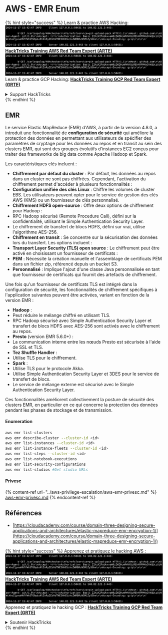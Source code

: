 # AWS - EMR Enum

{% hint style="success" %}
Learn & practice AWS Hacking:<img src="../../../.gitbook/assets/image (1).png" alt="" data-size="line">[**HackTricks Training AWS Red Team Expert (ARTE)**](https://training.hacktricks.xyz/courses/arte)<img src="../../../.gitbook/assets/image (1).png" alt="" data-size="line">\
Learn & practice GCP Hacking: <img src="../../../.gitbook/assets/image (2).png" alt="" data-size="line">[**HackTricks Training GCP Red Team Expert (GRTE)**<img src="../../../.gitbook/assets/image (2).png" alt="" data-size="line">](https://training.hacktricks.xyz/courses/grte)

<details>

<summary>Support HackTricks</summary>

* Check the [**subscription plans**](https://github.com/sponsors/carlospolop)!
* **Join the** 💬 [**Discord group**](https://discord.gg/hRep4RUj7f) or the [**telegram group**](https://t.me/peass) or **follow** us on **Twitter** 🐦 [**@hacktricks\_live**](https://twitter.com/hacktricks\_live)**.**
* **Share hacking tricks by submitting PRs to the** [**HackTricks**](https://github.com/carlospolop/hacktricks) and [**HackTricks Cloud**](https://github.com/carlospolop/hacktricks-cloud) github repos.

</details>
{% endhint %}

## EMR

Le service Elastic MapReduce (EMR) d'AWS, à partir de la version 4.8.0, a introduit une fonctionnalité de **configuration de sécurité** qui améliore la protection des données en permettant aux utilisateurs de spécifier des paramètres de cryptage pour les données au repos et en transit au sein des clusters EMR, qui sont des groupes évolutifs d'instances EC2 conçus pour traiter des frameworks de big data comme Apache Hadoop et Spark.

Les caractéristiques clés incluent :

* **Chiffrement par défaut du cluster** : Par défaut, les données au repos dans un cluster ne sont pas chiffrées. Cependant, l'activation du chiffrement permet d'accéder à plusieurs fonctionnalités :
* **Configuration unifiée des clés Linux** : Chiffre les volumes de cluster EBS. Les utilisateurs peuvent opter pour le service de gestion des clés AWS (KMS) ou un fournisseur de clés personnalisé.
* **Chiffrement HDFS open-source** : Offre deux options de chiffrement pour Hadoop :
* RPC Hadoop sécurisé (Remote Procedure Call), défini sur la confidentialité, utilisant le Simple Authentication Security Layer.
* Le chiffrement de transfert de blocs HDFS, défini sur vrai, utilise l'algorithme AES-256.
* **Chiffrement en transit** : Se concentre sur la sécurisation des données lors du transfert. Les options incluent :
* **Transport Layer Security (TLS) open source** : Le chiffrement peut être activé en choisissant un fournisseur de certificats :
* **PEM** : Nécessite la création manuelle et l'assemblage de certificats PEM dans un fichier zip, référencé depuis un bucket S3.
* **Personnalisé** : Implique l'ajout d'une classe Java personnalisée en tant que fournisseur de certificats qui fournit des artefacts de chiffrement.

Une fois qu'un fournisseur de certificats TLS est intégré dans la configuration de sécurité, les fonctionnalités de chiffrement spécifiques à l'application suivantes peuvent être activées, variant en fonction de la version EMR :

* **Hadoop** :
* Peut réduire le mélange chiffré en utilisant TLS.
* RPC Hadoop sécurisé avec Simple Authentication Security Layer et transfert de blocs HDFS avec AES-256 sont activés avec le chiffrement au repos.
* **Presto** (version EMR 5.6.0+) :
* La communication interne entre les nœuds Presto est sécurisée à l'aide de SSL et TLS.
* **Tez Shuffle Handler** :
* Utilise TLS pour le chiffrement.
* **Spark** :
* Utilise TLS pour le protocole Akka.
* Utilise Simple Authentication Security Layer et 3DES pour le service de transfert de blocs.
* Le service de mélange externe est sécurisé avec le Simple Authentication Security Layer.

Ces fonctionnalités améliorent collectivement la posture de sécurité des clusters EMR, en particulier en ce qui concerne la protection des données pendant les phases de stockage et de transmission.

#### Enumeration
```bash
aws emr list-clusters
aws emr describe-cluster --cluster-id <id>
aws emr list-instances --cluster-id <id>
aws emr list-instance-fleets --cluster-id <id>
aws emr list-steps --cluster-id <id>
aws emr list-notebook-executions
aws emr list-security-configurations
aws emr list-studios #Get studio URLs
```
#### Privesc

{% content-ref url="../aws-privilege-escalation/aws-emr-privesc.md" %}
[aws-emr-privesc.md](../aws-privilege-escalation/aws-emr-privesc.md)
{% endcontent-ref %}

## Références

* [https://cloudacademy.com/course/domain-three-designing-secure-applications-and-architectures/elastic-mapreduce-emr-encryption-1/](https://cloudacademy.com/course/domain-three-designing-secure-applications-and-architectures/elastic-mapreduce-emr-encryption-1/)

{% hint style="success" %}
Apprenez et pratiquez le hacking AWS :<img src="../../../.gitbook/assets/image (1).png" alt="" data-size="line">[**HackTricks Training AWS Red Team Expert (ARTE)**](https://training.hacktricks.xyz/courses/arte)<img src="../../../.gitbook/assets/image (1).png" alt="" data-size="line">\
Apprenez et pratiquez le hacking GCP : <img src="../../../.gitbook/assets/image (2).png" alt="" data-size="line">[**HackTricks Training GCP Red Team Expert (GRTE)**<img src="../../../.gitbook/assets/image (2).png" alt="" data-size="line">](https://training.hacktricks.xyz/courses/grte)

<details>

<summary>Soutenir HackTricks</summary>

* Consultez les [**plans d'abonnement**](https://github.com/sponsors/carlospolop) !
* **Rejoignez le** 💬 [**groupe Discord**](https://discord.gg/hRep4RUj7f) ou le [**groupe telegram**](https://t.me/peass) ou **suivez-nous** sur **Twitter** 🐦 [**@hacktricks\_live**](https://twitter.com/hacktricks\_live)**.**
* **Partagez des astuces de hacking en soumettant des PRs aux** [**HackTricks**](https://github.com/carlospolop/hacktricks) et [**HackTricks Cloud**](https://github.com/carlospolop/hacktricks-cloud) dépôts github.

</details>
{% endhint %}
